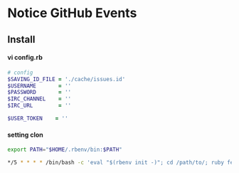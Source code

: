 
# Notice GitHub Events


## Install

#### vi config.rb

```ruby
# config
$SAVING_ID_FILE = './cache/issues.id'
$USERNAME       = ''
$PASSWORD       = ''
$IRC_CHANNEL    = ''
$IRC_URL        = ''

$USER_TOKEN    = ''
```

#### setting clon

```bash
export PATH="$HOME/.rbenv/bin:$PATH"

*/5 * * * * /bin/bash -c 'eval "$(rbenv init -)"; cd /path/to/; ruby feeds.rb repo;'
```





